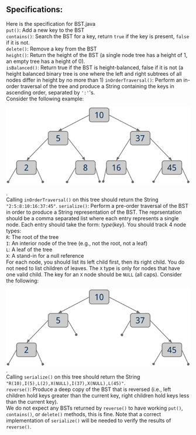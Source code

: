 ## Specifications:
Here is the specification for BST.java  
    `put()`: Add a new key to the BST  
    `contains()`: Search the BST for a key, return `true` if the key is present, `false` if it is not.  
    `delete()`: Remove a key from the BST  
    `height()`: Return the height of the BST (a single node tree has a height of 1, an empty tree has a height of 0).  
    `isBalanced()`: Return true if the BST is height-balanced, false if it is not 
        (a height balanced binary tree is one where the left and right subtrees of all nodes differ in height by no more than 1)
    `inOrderTraversal()`: Perform an in-order traversal of the tree and produce a String containing the keys in ascending order, separated by `':'`'s.  
        Consider the following example:

![In-order traversal example](images/p1_i1.png "Image1")

.  
    Calling `inOrderTraversal()` on this tree should return the String `"2:5:8:10:16:37:45"`.
    `serialize()`: Perform a pre-order traversal of the BST in order to produce a String representation of the BST.
        The reprsentation should be a comma separated list where each entry represents a single node. Each entry should take the form: *type*(*key*).
        You should track 4 node types:  
        `R`: The root of the tree  
        `I`: An interior node of the tree (e.g., not the root, not a leaf)  
        `L`: A leaf of the tree  
        `X`: A stand-in for a null reference  
        For each node, you should list its left child first, then its right child. You do not need to list children of leaves.
        The `X` type is only for nodes that have one valid child. The key for an `X` node should be `NULL` (all caps).
        Consider the following:  

![Serialization example](images/p1_i2.png "Image2")
.  
    Calling `serialize()` on this tree should return the String `"R(10),I(5),L(2),X(NULL),I(37),X(NULL),L(45)"`.  
    `reverse()`: Produce a deep copy of the BST that is reversed (i.e., left children hold keys greater than the current key, 
        right children hold keys less than the current key).  
        We do not expect any BSTs returned by `reverse()` to have working `put()`, `contains()`, or `delete()` methods, this is fine.
        Note that a correct implementation of `serialize()` will be needed to verify the results of `reverse()`.
